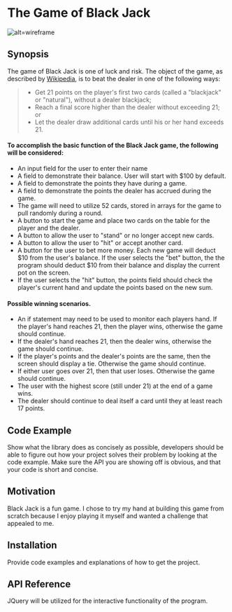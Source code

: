 # The Game of Black Jack

![alt=wireframe](https://github.com/taniaallen/BlackJackGame/blob/master/blackjack_wireframe.jpg)

## Synopsis

The game of Black Jack is one of luck and risk. The object of the game, as described by [Wikipedia](https://en.wikipedia.org/wiki/Blackjack), is to beat the dealer in one of the following ways:

> - Get 21 points on the player's first two cards (called a "blackjack" or "natural"), without a dealer blackjack;
> - Reach a final score higher than the dealer without exceeding 21; or
> - Let the dealer draw additional cards until his or her hand exceeds 21.

#### To accomplish the basic function of the Black Jack game, the following will be considered:

- An input field for the user to enter their name
- A field to demonstrate their balance. User will start with $100 by default.
- A field to demonstrate the points they have during a game.
- A field to demonstrate the points the dealer has accrued during the game.
- The game will need to utilize 52 cards, stored in arrays for the game to pull randomly during a round.
- A button to start the game and place two cards on the table for the player and the dealer.
- A button to allow the user to "stand" or no longer accept new cards.
- A button to allow the user to "hit" or accept another card.
- A button for the user to bet more money. Each new game will deduct $10 from the user's balance. If the user selects the   "bet" button, the the program should deduct $10 from their balance and display the current pot on the screen.
- If the user selects the "hit" button, the points field should check the player's current hand and update the points based on the new sum.

#### Possible winning scenarios.

- An if statement may need to be used to monitor each players hand. If the player's hand reaches 21, then the player wins,   otherwise the game should continue.
- If the dealer's hand reaches 21, then the dealer wins, otherwise the game should continue.
- If the player's points and the dealer's points are the same, then the screen should display a tie. Otherwise the game      should continue.
- If either user goes over 21, then that user loses. Otherwise the game should continue.
- The user with the highest score (still under 21) at the end of a game wins.
- The dealer should continue to deal itself a card until they at least reach 17 points.

## Code Example

Show what the library does as concisely as possible, developers should be able to figure out how your project solves their problem by looking at the code example. Make sure the API you are showing off is obvious, and that your code is short and concise.

## Motivation

Black Jack is a fun game. I chose to try my hand at building this game from scratch because I enjoy playing it myself and wanted a challenge that appealed to me.

## Installation

Provide code examples and explanations of how to get the project.

## API Reference

JQuery will be utilized for the interactive functionality of the program.


